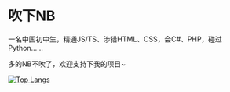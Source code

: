 # 吹下NB
一名中国初中生，精通JS/TS、涉猎HTML、CSS，会C#、PHP，碰过Python……

多的NB不吹了，欢迎支持下我的项目~

[![Top Langs](https://github-readme-stats.vercel.app/api/top-langs/?username=jwhgzs&layout=compact)](https://github.com/anuraghazra/github-readme-stats)
